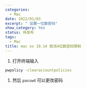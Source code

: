 ```yaml
---
categories:
  - Mac
date: 2022/01/03
excerpt: " 设置一位数密码"
show_category: Yes
status: 待发布
tags:
  - Mac
title: mac os 10.14 取消4位数密码限制
---
```



1. 打开终端输入

```bash
pwpolicy -clearaccountpolicies
```

1. 然后 `passwd` 可以更改密码